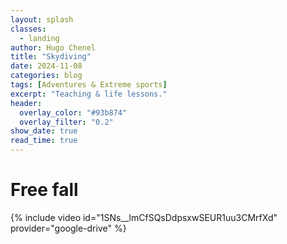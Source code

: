 ```yaml
---
layout: splash
classes:
  - landing
author: Hugo Chenel
title: "Skydiving"
date: 2024-11-08
categories: blog
tags: [Adventures & Extreme sports]
excerpt: "Teaching & life lessons."
header:
  overlay_color: "#93b874"
  overlay_filter: "0.2"
show_date: true
read_time: true
---
```


# Free fall

{% include video id="1SNs__lmCfSQsDdpsxwSEUR1uu3CMrfXd" provider="google-drive" %}

